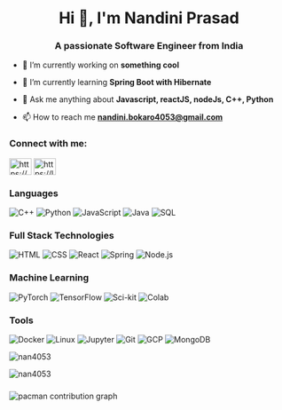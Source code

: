 <h1 align="center">Hi 👋, I'm Nandini Prasad</h1>
<h3 align="center">A passionate Software Engineer from India</h3>

- 🔭 I’m currently working on **something cool**

- 🌱 I’m currently learning **Spring Boot with Hibernate**

- 💬 Ask me anything about **Javascript, reactJS, nodeJs, C++, Python**

- 📫 How to reach me **nandini.bokaro4053@gmail.com**

<h3 align="left">Connect with me:</h3>
<p align="left">
<a href="https://linkedin.com/in/https://www.linkedin.com/in/nandini-prasad/" target="blank"><img align="center" src="https://raw.githubusercontent.com/rahuldkjain/github-profile-readme-generator/master/src/images/icons/Social/linked-in-alt.svg" alt="https://www.linkedin.com/in/nandini-prasad/" height="30" width="40" /></a>
<a href="https://www.leetcode.com/https://leetcode.com/u/nan_cool/" target="blank"><img align="center" src="https://raw.githubusercontent.com/rahuldkjain/github-profile-readme-generator/master/src/images/icons/Social/leet-code.svg" alt="https://leetcode.com/u/nan_cool/" height="30" width="40" /></a>
</p>

### Languages
![C++](https://img.shields.io/badge/-C++-000?&logo=c%2b%2b&logoColor=00599C)
![Python](https://img.shields.io/badge/-Python-000?&logo=Python)
![JavaScript](https://img.shields.io/badge/-JavaScript-000?&logo=JavaScript)
![Java](https://img.shields.io/badge/-Java-000?&logo=Java&logoColor=007396)
![SQL](https://img.shields.io/badge/-SQL-000?&logo=MySQL)

### Full Stack Technologies
![HTML](https://img.shields.io/badge/-HTML-000?&logo=html5)
![CSS](https://img.shields.io/badge/-CSS-000?&logo=css)
![React](https://img.shields.io/badge/-React-000?&logo=React)
![Spring](https://img.shields.io/badge/-Spring-000?&logo=Spring)
![Node.js](https://img.shields.io/badge/-Node.js-000?&logo=node.js)

### Machine Learning
![PyTorch](https://img.shields.io/badge/-PyTorch-000?&logo=PyTorch)
![TensorFlow](https://img.shields.io/badge/-TensorFlow-000?&logo=TensorFlow)
![Sci-kit](https://img.shields.io/badge/-scikit-000?logo=scikitlearn)
![Colab](https://img.shields.io/badge/-googlecolab-000?logo=googlecolab)

### Tools

![Docker](https://img.shields.io/badge/-Docker-000?&logo=Docker)
![Linux](https://img.shields.io/badge/-Linux-000?&logo=Linux)
![Jupyter](https://img.shields.io/badge/-jupyter-000?logo=jupyter)
![Git](https://img.shields.io/badge/-git-000?logo=git)
![GCP](https://img.shields.io/badge/-googlecloud-000?logo=googlecloud)
![MongoDB](https://img.shields.io/badge/-mongodb-000?logo=mongodb)
<p><img align="center" src="https://github-readme-stats.vercel.app/api/top-langs?username=nan4053&show_icons=true&locale=en&layout=compact" alt="nan4053" /></p>
<p><img align="center" src="https://github-readme-streak-stats.herokuapp.com/?user=nan4053&" alt="nan4053" /></p>

###

<picture>
  <source media="(prefers-color-scheme: dark)" srcset="https://raw.githubusercontent.com/maurodesouza/maurodesouza/output/pacman-contribution-graph-dark.svg">
  <source media="(prefers-color-scheme: light)" srcset="https://raw.githubusercontent.com/maurodesouza/maurodesouza/output/pacman-contribution-graph.svg">
  <img alt="pacman contribution graph" src="https://raw.githubusercontent.com/maurodesouza/maurodesouza/output/pacman-contribution-graph.svg">
</picture>


